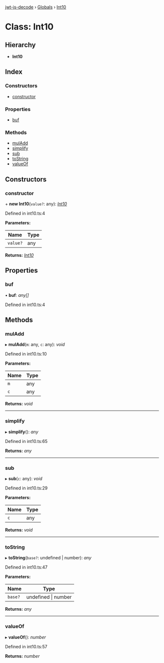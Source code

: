 [jwt-js-decode](../README.md) › [Globals](../globals.md) › [Int10](int10.md)

# Class: Int10

## Hierarchy

* **Int10**

## Index

### Constructors

* [constructor](int10.md#constructor)

### Properties

* [buf](int10.md#buf)

### Methods

* [mulAdd](int10.md#muladd)
* [simplify](int10.md#simplify)
* [sub](int10.md#sub)
* [toString](int10.md#tostring)
* [valueOf](int10.md#valueof)

## Constructors

###  constructor

\+ **new Int10**(`value?`: any): *[Int10](int10.md)*

Defined in int10.ts:4

**Parameters:**

Name | Type |
------ | ------ |
`value?` | any |

**Returns:** *[Int10](int10.md)*

## Properties

###  buf

• **buf**: *any[]*

Defined in int10.ts:4

## Methods

###  mulAdd

▸ **mulAdd**(`m`: any, `c`: any): *void*

Defined in int10.ts:10

**Parameters:**

Name | Type |
------ | ------ |
`m` | any |
`c` | any |

**Returns:** *void*

___

###  simplify

▸ **simplify**(): *any*

Defined in int10.ts:65

**Returns:** *any*

___

###  sub

▸ **sub**(`c`: any): *void*

Defined in int10.ts:29

**Parameters:**

Name | Type |
------ | ------ |
`c` | any |

**Returns:** *void*

___

###  toString

▸ **toString**(`base?`: undefined | number): *any*

Defined in int10.ts:47

**Parameters:**

Name | Type |
------ | ------ |
`base?` | undefined &#124; number |

**Returns:** *any*

___

###  valueOf

▸ **valueOf**(): *number*

Defined in int10.ts:57

**Returns:** *number*
